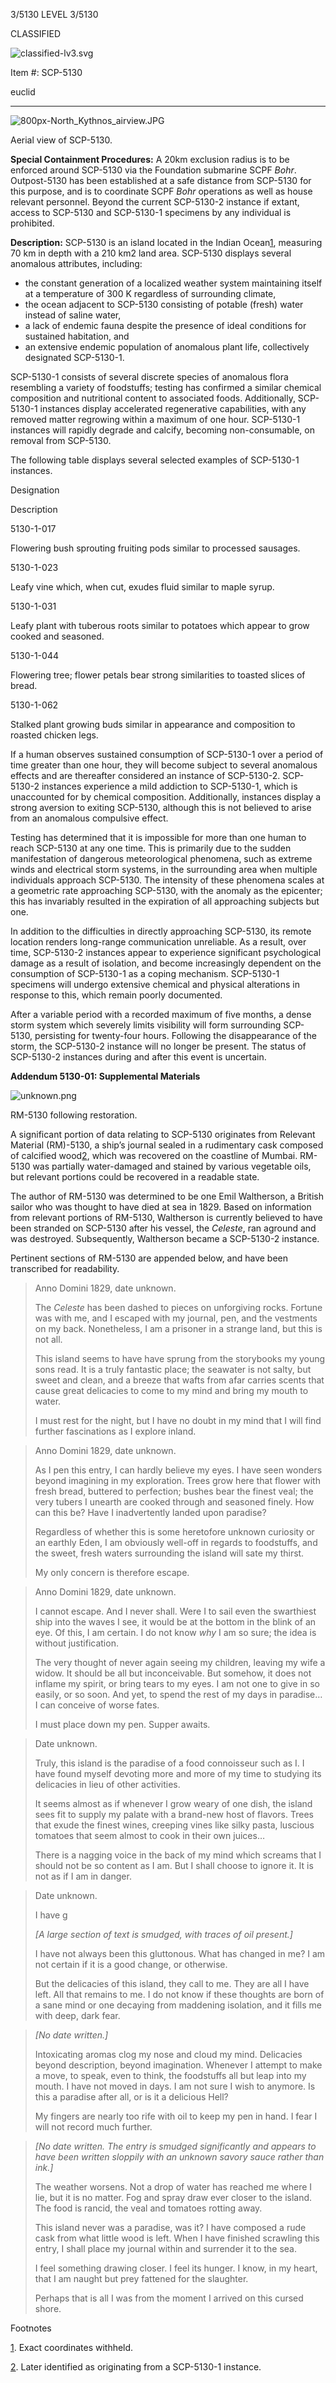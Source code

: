 3/5130 LEVEL 3/5130

CLASSIFIED

![classified-lv3.svg](http://www.scp-wiki.net/local--files/component:classified-bar-woed-source/classified-lv3.svg)

Item #: SCP-5130

euclid

* * *

![800px-North_Kythnos_airview.JPG](https://upload.wikimedia.org/wikipedia/commons/thumb/b/b7/North_Kythnos_airview.JPG/800px-North_Kythnos_airview.JPG)

Aerial view of SCP-5130.

**Special Containment Procedures:** A 20km exclusion radius is to be enforced around SCP-5130 via the Foundation submarine SCPF _Bohr_. Outpost-5130 has been established at a safe distance from SCP-5130 for this purpose, and is to coordinate SCPF _Bohr_ operations as well as house relevant personnel. Beyond the current SCP-5130-2 instance if extant, access to SCP-5130 and SCP-5130-1 specimens by any individual is prohibited.

**Description:** SCP-5130 is an island located in the Indian Ocean[1](javascript:;), measuring 70 km in depth with a 210 km2 land area. SCP-5130 displays several anomalous attributes, including:

*   the constant generation of a localized weather system maintaining itself at a temperature of 300 K regardless of surrounding climate,
*   the ocean adjacent to SCP-5130 consisting of potable (fresh) water instead of saline water,
*   a lack of endemic fauna despite the presence of ideal conditions for sustained habitation, and
*   an extensive endemic population of anomalous plant life, collectively designated SCP-5130-1.

SCP-5130-1 consists of several discrete species of anomalous flora resembling a variety of foodstuffs; testing has confirmed a similar chemical composition and nutritional content to associated foods. Additionally, SCP-5130-1 instances display accelerated regenerative capabilities, with any removed matter regrowing within a maximum of one hour. SCP-5130-1 instances will rapidly degrade and calcify, becoming non-consumable, on removal from SCP-5130.

The following table displays several selected examples of SCP-5130-1 instances.  
  

Designation

Description

5130-1-017

Flowering bush sprouting fruiting pods similar to processed sausages.

5130-1-023

Leafy vine which, when cut, exudes fluid similar to maple syrup.

5130-1-031

Leafy plant with tuberous roots similar to potatoes which appear to grow cooked and seasoned.

5130-1-044

Flowering tree; flower petals bear strong similarities to toasted slices of bread.

5130-1-062

Stalked plant growing buds similar in appearance and composition to roasted chicken legs.

  
If a human observes sustained consumption of SCP-5130-1 over a period of time greater than one hour, they will become subject to several anomalous effects and are thereafter considered an instance of SCP-5130-2. SCP-5130-2 instances experience a mild addiction to SCP-5130-1, which is unaccounted for by chemical composition. Additionally, instances display a strong aversion to exiting SCP-5130, although this is not believed to arise from an anomalous compulsive effect.

Testing has determined that it is impossible for more than one human to reach SCP-5130 at any one time. This is primarily due to the sudden manifestation of dangerous meteorological phenomena, such as extreme winds and electrical storm systems, in the surrounding area when multiple individuals approach SCP-5130. The intensity of these phenomena scales at a geometric rate approaching SCP-5130, with the anomaly as the epicenter; this has invariably resulted in the expiration of all approaching subjects but one.

In addition to the difficulties in directly approaching SCP-5130, its remote location renders long-range communication unreliable. As a result, over time, SCP-5130-2 instances appear to experience significant psychological damage as a result of isolation, and become increasingly dependent on the consumption of SCP-5130-1 as a coping mechanism. SCP-5130-1 specimens will undergo extensive chemical and physical alterations in response to this, which remain poorly documented.

After a variable period with a recorded maximum of five months, a dense storm system which severely limits visibility will form surrounding SCP-5130, persisting for twenty-four hours. Following the disappearance of the storm, the SCP-5130-2 instance will no longer be present. The status of SCP-5130-2 instances during and after this event is uncertain.

**Addendum 5130-01: Supplemental Materials**

![unknown.png](https://media.discordapp.net/attachments/646236769725186048/687778545052680297/unknown.png)

RM-5130 following restoration.

A significant portion of data relating to SCP-5130 originates from Relevant Material (RM)-5130, a ship’s journal sealed in a rudimentary cask composed of calcified wood[2](javascript:;), which was recovered on the coastline of Mumbai. RM-5130 was partially water-damaged and stained by various vegetable oils, but relevant portions could be recovered in a readable state.

The author of RM-5130 was determined to be one Emil Waltherson, a British sailor who was thought to have died at sea in 1829. Based on information from relevant portions of RM-5130, Waltherson is currently believed to have been stranded on SCP-5130 after his vessel, the _Celeste_, ran aground and was destroyed. Subsequently, Waltherson became a SCP-5130-2 instance.

Pertinent sections of RM-5130 are appended below, and have been transcribed for readability.  

> Anno Domini 1829, date unknown.
> 
> The _Celeste_ has been dashed to pieces on unforgiving rocks. Fortune was with me, and I escaped with my journal, pen, and the vestments on my back. Nonetheless, I am a prisoner in a strange land, but this is not all.
> 
> This island seems to have have sprung from the storybooks my young sons read. It is a truly fantastic place; the seawater is not salty, but sweet and clean, and a breeze that wafts from afar carries scents that cause great delicacies to come to my mind and bring my mouth to water.
> 
> I must rest for the night, but I have no doubt in my mind that I will find further fascinations as I explore inland.

> Anno Domini 1829, date unknown.
> 
> As I pen this entry, I can hardly believe my eyes. I have seen wonders beyond imagining in my exploration. Trees grow here that flower with fresh bread, buttered to perfection; bushes bear the finest veal; the very tubers I unearth are cooked through and seasoned finely. How can this be? Have I inadvertently landed upon paradise?
> 
> Regardless of whether this is some heretofore unknown curiosity or an earthly Eden, I am obviously well-off in regards to foodstuffs, and the sweet, fresh waters surrounding the island will sate my thirst.
> 
> My only concern is therefore escape.

> Anno Domini 1829, date unknown.
> 
> I cannot escape. And I never shall. Were I to sail even the swarthiest ship into the waves I see, it would be at the bottom in the blink of an eye. Of this, I am certain. I do not know _why_ I am so sure; the idea is without justification.
> 
> The very thought of never again seeing my children, leaving my wife a widow. It should be all but inconceivable. But somehow, it does not inflame my spirit, or bring tears to my eyes. I am not one to give in so easily, or so soon. And yet, to spend the rest of my days in paradise… I can conceive of worse fates.
> 
> I must place down my pen. Supper awaits.

> Date unknown.
> 
> Truly, this island is the paradise of a food connoisseur such as I. I have found myself devoting more and more of my time to studying its delicacies in lieu of other activities.
> 
> It seems almost as if whenever I grow weary of one dish, the island sees fit to supply my palate with a brand-new host of flavors. Trees that exude the finest wines, creeping vines like silky pasta, luscious tomatoes that seem almost to cook in their own juices…
> 
> There is a nagging voice in the back of my mind which screams that I should not be so content as I am. But I shall choose to ignore it. It is not as if I am in danger.

> Date unknown.
> 
> I have g
> 
> _\[A large section of text is smudged, with traces of oil present.\]_
> 
> I have not always been this gluttonous. What has changed in me? I am not certain if it is a good change, or otherwise.
> 
> But the delicacies of this island, they call to me. They are all I have left. All that remains to me. I do not know if these thoughts are born of a sane mind or one decaying from maddening isolation, and it fills me with deep, dark fear.

> _\[No date written.\]_
> 
> Intoxicating aromas clog my nose and cloud my mind. Delicacies beyond description, beyond imagination. Whenever I attempt to make a move, to speak, even to think, the foodstuffs all but leap into my mouth. I have not moved in days. I am not sure I wish to anymore. Is this a paradise after all, or is it a delicious Hell?
> 
> My fingers are nearly too rife with oil to keep my pen in hand. I fear I will not record much further.

> _\[No date written. The entry is smudged significantly and appears to have been written sloppily with an unknown savory sauce rather than ink.\]_
> 
> The weather worsens. Not a drop of water has reached me where I lie, but it is no matter. Fog and spray draw ever closer to the island. The food is rancid, the veal and tomatoes rotting away.
> 
> This island never was a paradise, was it? I have composed a rude cask from what little wood is left. When I have finished scrawling this entry, I shall place my journal within and surrender it to the sea.
> 
> I feel something drawing closer. I feel its hunger. I know, in my heart, that I am naught but prey fattened for the slaughter.
> 
> Perhaps that is all I was from the moment I arrived on this cursed shore.

Footnotes

[1](javascript:;). Exact coordinates withheld.

[2](javascript:;). Later identified as originating from a SCP-5130-1 instance.